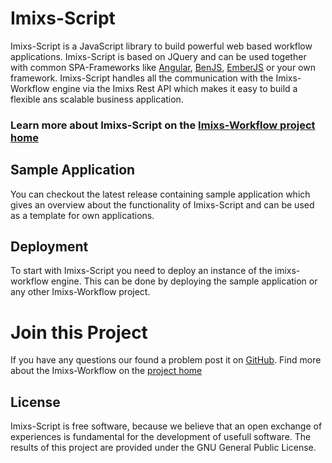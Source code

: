 # Imixs-Script

Imixs-Script is a JavaScript library to build powerful web based workflow applications.
Imixs-Script is based on JQuery and can be used together with common SPA-Frameworks like [Angular](https://www.angularjs.org/), [BenJS](http://www.benjs.org), [EmberJS](http://emberjs.com/) or your own framework. 
Imixs-Script handles all the communication with the Imixs-Workflow engine via the Imixs Rest API which makes it easy to build a flexible ans scalable business application. 

### Learn more about Imixs-Script on the [Imixs-Workflow project home](http://www.imixs.org/doc/javascript/index.html)


## Sample Application
You can checkout the latest release containing sample application which gives an overview about the functionality of Imixs-Script and can be used as a template for own applications.

## Deployment
To start with Imixs-Script you need to deploy an instance of the imixs-workflow engine. This can be done by deploying the sample application or any other Imixs-Workflow project. 

# Join this Project
If you have any questions our found a problem post it on [GitHub](https://github.com/imixs/imixs-script/issues). Find more about the Imixs-Workflow on the [project home](http://www.imixs.org)

## License

Imixs-Script is free software, because we believe that an open exchange of experiences is fundamental for the development of usefull software. The results of this project are provided under the GNU General Public License.

 
